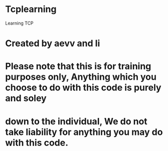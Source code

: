 Tcplearning
===========

Learning TCP

# Created by aevv and li
# Please note that this is for training purposes only, Anything which you choose to do with this code is purely and soley
# down to the individual, We do not take liability for anything you may do with this code.
